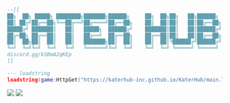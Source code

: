 ```lua
--[[
██╗  ██╗ █████╗ ████████╗███████╗██████╗     ██╗  ██╗██╗   ██╗██████╗ 
██║ ██╔╝██╔══██╗╚══██╔══╝██╔════╝██╔══██╗    ██║  ██║██║   ██║██╔══██╗
█████╔╝ ███████║   ██║   █████╗  ██████╔╝    ███████║██║   ██║██████╔╝
██╔═██╗ ██╔══██║   ██║   ██╔══╝  ██╔══██╗    ██╔══██║██║   ██║██╔══██╗
██║  ██╗██║  ██║   ██║   ███████╗██║  ██║    ██║  ██║╚██████╔╝██████╔╝
╚═╝  ╚═╝╚═╝  ╚═╝   ╚═╝   ╚══════╝╚═╝  ╚═╝    ╚═╝  ╚═╝ ╚═════╝ ╚═════╝   
discord.gg/kSBmA2qKEp
]]

--- loadstring
loadstring(game:HttpGet("https://katerhub-inc.github.io/KaterHub/main.lua"))()
```
<div align="left">
  <a href="https://github.com/Colin4President/KaterHub" target="_blank"><img src="https://img.shields.io/github/contributors/Colin4President/KaterHub"></img></a>
  <a href="https://discord.gg/kSBmA2qKEp" target="_blank"><img src="https://img.shields.io/discord/1185906126022266920?logo=discord&label=Join%20our%20Discord!&color=ba34eb">
</div>
